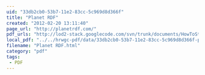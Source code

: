 ```yaml
---
uid: "33db2cb0-53b7-11e2-83cc-5c969d8d366f"
title: "Planet RDF"
created: "2012-02-20 13:11:40"
page_url: "http://planetrdf.com/"
pdf_urls: "http://lod2-stack.googlecode.com/svn/trunk/documents/HowToStart.pdf"
local_pdf: "../../hrwgc-pdf/data/33db2cb0-53b7-11e2-83cc-5c969d8d366f-planet-rdf.pdf"
filename: "Planet RDF.html"
category: "pdf"
tags: 
 - PDF
---
```

